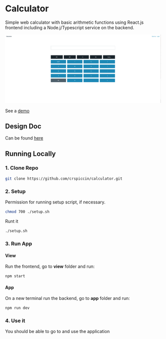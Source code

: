 # Calculator

Simple web calculator with basic arithmetic functions using React.js frontend including a Node.j/Typescript service on the backend. <p>
![Calculator](./view/public/screen-calculator.png)

See a [demo](https://calculator-front.onrender.com)

## Design Doc

Can be found [here](./docs/HLD-Calculator.md)

## Running Locally

### 1. Clone Repo

```bash
git clone https://github.com/crspiccin/calculator.git
```

### 2. Setup

Permission for running setup script, if necessary.

```bash
chmod 700 ./setup.sh
```

Runt it

```bash
./setup.sh
```

### 3. Run App

#### View

Run the frontend, go to **view** folder and run:

```bash
npm start
```

#### App

On a new terminal run the backend, go to **app** folder and run:

```bash
npm run dev
```

### 4. Use it

You should be able to go to [](http://localhost:3000) and use the application
